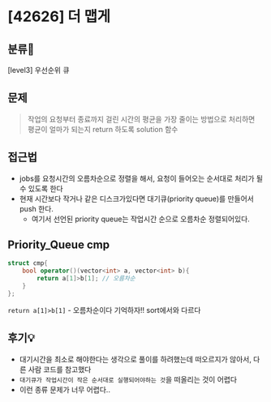 # [42626] 더 맵게

## 분류💁

[level3] 우선순위 큐

## 문제

> 작업의 요청부터 종료까지 걸린 시간의 평균을 가장 줄이는 방법으로 처리하면 평균이 얼마가 되는지 return 하도록 solution 함수

## 접근법
- jobs를 요청시간의 오름차순으로 정렬을 해서, 요청이 들어오는 순서대로 처리가 될 수 있도록 한다
- 현재 시간보다 작거나 같은 디스크가있다면 대기큐(priority queue)를 만들어서 push 한다.
    - 여기서 선언된 priority queue는 작업시간 순으로 오름차순 정렬되어있다.

## Priority_Queue cmp
```cpp
struct cmp{
    bool operator()(vector<int> a, vector<int> b){
        return a[1]>b[1]; // 오름차순
    }
};
```
`return a[1]>b[1]` - 오름차순이다 기억하자!! sort에서와 다르다

## 후기💡
- 대기시간을 최소로 해야한다는 생각으로 풀이를 하려했는데 떠오르지가 않아서, 다른 사람 코드를 참고했다
- `대기큐가 작업시간이 작은 순서대로 실행되어야하는 것`을 떠올리는 것이 어렵다
- 이런 종류 문제가 너무 어렵다.. 
